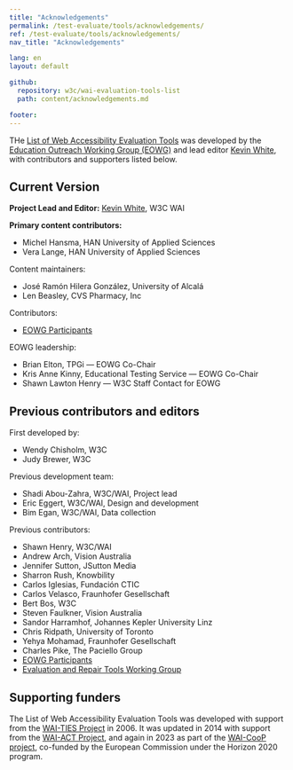 ```yaml
---
title: "Acknowledgements"
permalink: /test-evaluate/tools/acknowledgements/
ref: /test-evaluate/tools/acknowledgements/
nav_title: "Acknowledgements"

lang: en
layout: default

github:
  repository: w3c/wai-evaluation-tools-list
  path: content/acknowledgements.md

footer:
---
```


THe [List of Web Accessibility Evaluation Tools](/tools/) was developed by the [Education Outreach Working Group (EOWG)](https://www.w3.org/groups/wg/eowg/) and lead editor [Kevin White](https://www.w3.org/People/kevin), with contributors and supporters listed below.

## Current Version

**Project Lead and Editor:** [Kevin White](https://www.w3.org/People/kevin), W3C WAI

**Primary content contributors:**
* Michel Hansma, HAN University of Applied Sciences
* Vera Lange, HAN University of Applied Sciences

Content maintainers:
* José Ramón Hilera González, University of Alcalá
* Len Beasley, CVS Pharmacy, Inc

Contributors:
* [EOWG Participants](https://www.w3.org/groups/wg/eowg/participants/)

EOWG leadership:
* Brian Elton, TPGi &mdash; EOWG Co-Chair
* Kris Anne Kinny, Educational Testing Service &mdash; EOWG Co-Chair
* Shawn Lawton Henry &mdash; W3C Staff Contact for EOWG

## Previous contributors and editors 

First developed by:
* Wendy Chisholm, W3C
* Judy Brewer, W3C

Previous development team:
* Shadi Abou-Zahra, W3C/WAI, Project lead
* Eric Eggert, W3C/WAI, Design and development
* Bim Egan, W3C/WAI, Data collection

Previous contributors:
* Shawn Henry, W3C/WAI
* Andrew Arch, Vision Australia
* Jennifer Sutton, JSutton Media
* Sharron Rush, Knowbility
* Carlos Iglesias, Fundación CTIC
* Carlos Velasco, Fraunhofer Gesellschaft
* Bert Bos, W3C
* Steven Faulkner, Vision Australia
* Sandor Harramhof, Johannes Kepler University Linz
* Chris Ridpath, University of Toronto
* Yehya Mohamad, Fraunhofer Gesellschaft
* Charles Pike, The Paciello Group
* [EOWG Participants](https://www.w3.org/groups/wg/eowg/participants/)
* [Evaluation and Repair Tools Working Group](https://www.w3.org/WAI/ER/)

## Supporting funders

The List of Web Accessibility Evaluation Tools was developed with support from the [WAI-TIES Project](https://www.w3.org/WAI/TIES/) in 2006. It was updated in 2014 with support from the [WAI-ACT Project](https://www.w3.org/WAI/ACT/), and again in 2023 as part of the [WAI-CooP project](https://www.w3.org/WAI/about/projects/wai-coop/), co-funded by the European Commission under the Horizon 2020 program.